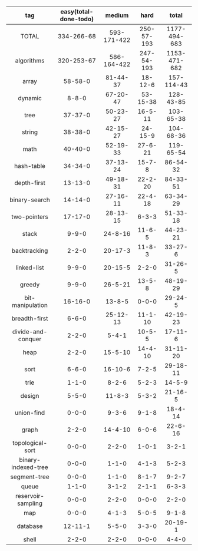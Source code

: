 |tag|easy(total-done-todo)|medium|hard|total|
|:---:|:---:|:---:|:---:|:---:|
|TOTAL|334-266-68|593-171-422|250-57-193|1177-494-683|
|algorithms|320-253-67|586-164-422|247-54-193|1153-471-682|
|array|58-58-0|81-44-37|18-12-6|157-114-43|
|dynamic|8-8-0|67-20-47|53-15-38|128-43-85|
|tree|37-37-0|50-23-27|16-5-11|103-65-38|
|string|38-38-0|42-15-27|24-15-9|104-68-36|
|math|40-40-0|52-19-33|27-6-21|119-65-54|
|hash-table|34-34-0|37-13-24|15-7-8|86-54-32|
|depth-first|13-13-0|49-18-31|22-2-20|84-33-51|
|binary-search|14-14-0|27-16-11|22-4-18|63-34-29|
|two-pointers|17-17-0|28-13-15|6-3-3|51-33-18|
|stack|9-9-0|24-8-16|11-6-5|44-23-21|
|backtracking|2-2-0|20-17-3|11-8-3|33-27-6|
|linked-list|9-9-0|20-15-5|2-2-0|31-26-5|
|greedy|9-9-0|26-5-21|13-5-8|48-19-29|
|bit-manipulation|16-16-0|13-8-5|0-0-0|29-24-5|
|breadth-first|6-6-0|25-12-13|11-1-10|42-19-23|
|divide-and-conquer|2-2-0|5-4-1|10-5-5|17-11-6|
|heap|2-2-0|15-5-10|14-4-10|31-11-20|
|sort|6-6-0|16-10-6|7-2-5|29-18-11|
|trie|1-1-0|8-2-6|5-2-3|14-5-9|
|design|5-5-0|11-8-3|5-3-2|21-16-5|
|union-find|0-0-0|9-3-6|9-1-8|18-4-14|
|graph|2-2-0|14-4-10|6-0-6|22-6-16|
|topological-sort|0-0-0|2-2-0|1-0-1|3-2-1|
|binary-indexed-tree|0-0-0|1-1-0|4-1-3|5-2-3|
|segment-tree|0-0-0|1-1-0|8-1-7|9-2-7|
|queue|1-1-0|3-1-2|2-1-1|6-3-3|
|reservoir-sampling|0-0-0|2-2-0|0-0-0|2-2-0|
|map|0-0-0|4-1-3|5-0-5|9-1-8|
|database|12-11-1|5-5-0|3-3-0|20-19-1|
|shell|2-2-0|2-2-0|0-0-0|4-4-0|
